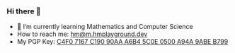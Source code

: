 ### Hi there 👋

- 🌱 I’m currently learning Mathematics and Computer Science
- How to reach me: hm@m.hmplayground.dev
- My PGP Key: [C4F0 7167 C190 90AA A6B4  5C0E 0500 A94A 9ABE B799](https://keys.openpgp.org/vks/v1/by-fingerprint/C4F07167C19090AAA6B45C0E0500A94A9ABEB799)

<!--
**markhuang1212/markhuang1212** is a ✨ _special_ ✨ repository because its `README.md` (this file) appears on your GitHub profile.

Here are some ideas to get you started:

- 🔭 I’m currently working on ...
- 🌱 I’m currently learning ...
- 👯 I’m looking to collaborate on ...
- 🤔 I’m looking for help with ...
- 💬 Ask me about ...
- 📫 How to reach me: ...
- 😄 Pronouns: ...
- ⚡ Fun fact: ...
-->
